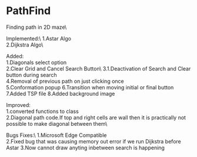 # PathFind
Finding path in 2D maze\

Implemented:\ 
1.Astar Algo\
2.Dijkstra Algo\

Added:\
1.Diagonals select option\
2.Clear Grid and Cancel Search Button\ 
3.1.Deactivation of Search and Clear button during search\
4.Removal of previous path on just clicking once\
5.Conformation popup
6.Transition when moving initial or final button
7.Added TSP file
8.Added background image

Improved:\
1.converted functions to class\
2.Diagonal path code.If top and right cells are wall then it is practically not possible to make diagonal between them\ 

Bugs Fixes:\ 
1.Microsoft Edge Compatible\
2.Fixed bug that was causing memory out error if we run Dijkstra before Astar
3.Now cannot draw anyting inbetween search is happening

